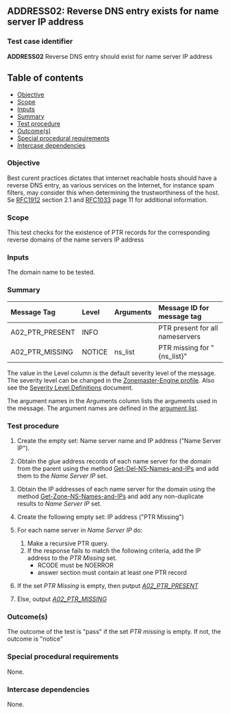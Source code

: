 ## ADDRESS02: Reverse DNS entry exists for name server IP address

### Test case identifier
**ADDRESS02** Reverse DNS entry should exist for name server IP address

## Table of contents

* [Objective](#objective)
* [Scope](#scope)
* [Inputs](#inputs)
* [Summary](#summary)
* [Test procedure](#test-procedure)
* [Outcome(s)](#outcomes)
* [Special procedural requirements](#special-procedural-requirements)
* [Intercase dependencies](#intercase-dependencies)

### Objective

Best curent practices dictates that imternet reachable hosts should have a
reverse DNS entry, as various services on the Internet, for instance spam 
filters, may consider this when determining the trustworthiness of the host.
Se [RFC1912] section 2.1 and [RFC1033] page 11 for additional information.

### Scope

This test checks for the existence of PTR records for the corresponding reverse
domains of the name servers IP address 

### Inputs

The domain name to be tested.

### Summary

Message Tag                   | Level    | Arguments | Message ID for message tag
:---------------------------- |:---------|:----------|:--------------------------
A02_PTR_PRESENT               | INFO     |           | PTR present for all nameservers
A02_PTR_MISSING               | NOTICE   | ns_list   | PTR missing for "{ns_list}"


The value in the Level column is the default severity level of the message. The
severity level can be changed in the [Zonemaster-Engine profile]. Also see the
[Severity Level Definitions] document.


The argument names in the Arguments column lists the arguments used in the
message. The argument names are defined in the [argument list].


### Test procedure 

1. Create the empty set: Name server name and IP address ("Name Server IP").

2. Obtain the glue address records of each name server for the domain from the
   parent using the method [Get-Del-NS-Names-and-IPs] and add them to the 
   *Name Server IP* set. 

3. Obtain the IP addresses of each name server for the domain using the method 
   [Get-Zone-NS-Names-and-IPs] and add any non-duplicate results to 
   *Name Server IP* set. 

4. Create the following empty set: IP address ("PTR Missing")

5. For each name server in *Name Server IP* do:
   1. Make a recursive PTR query.
   2. If the response fails to match the following criteria, add the IP address
      to the *PTR Missing* set.
        - RCODE must be NOERROR
        - answer section must contain at least one PTR record
  
6. If the set *PTR Missing* is empty, then putput *[A02_PTR_PRESENT]*

7. Else, output *[A02_PTR_MISSING]*


### Outcome(s)

The outcome of the test is "pass" if the set *PTR missing* is empty. If not,
the outcome is "notice"

### Special procedural requirements

None.

### Intercase dependencies

None.

[RFC1912]:                          https://www.rfc-editor.org/rfc/rfc1912
[RFC1033]:                          https://www.rfc-editor.org/rfc/rfc1033
[Argument list]:                    ../ArgumentsForTestCaseMessages.md
[Severity Level Definitions]:       ../SeverityLevelDefinitions.md
[Zonemaster-Engine profile]:        ../../../configuration/profiles.md
[Get-Del-NS-Names-and-IPs]:         ../MethodsV2.md#method-get-delegation-ns-names-and-ip-addresses
[Get-Zone-NS-Names-and-IPs]:        ../MethodsV2.md#method-get-zone-ns-names-and-ip-addresses
[A02_PTR_PRESENT]:                  #Summary
[A02_PTR_MISSING]:                  #Summary
